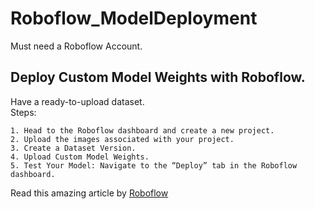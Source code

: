 # Roboflow_ModelDeployment

Must need a Roboflow Account.
## Deploy Custom Model Weights with Roboflow.

Have a ready-to-upload dataset.\
  Steps:
  
    1. Head to the Roboflow dashboard and create a new project.
    2. Upload the images associated with your project.
    3. Create a Dataset Version.
    4. Upload Custom Model Weights.
    5. Test Your Model: Navigate to the “Deploy” tab in the Roboflow dashboard.


Read this amazing article by [Roboflow](https://blog.roboflow.com/deploy-custom-model-weights-roboflow/#:~:text=Navigate%20to%20the%20%E2%80%9CDeploy%E2%80%9D%20tab,out%20our%20model%20deployment%20documentation)
    
    
    

